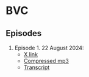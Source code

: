 # BVC

## Episodes
1) Episode 1. 22 August 2024:
   - [X link](https://x.com/W3_Society/status/1826317577812860973) 
   - [Compressed mp3](https://github.com/citizenweb3/web3-society/blob/main/BVC/episodes/recordings/BVC-episode-1-22-August-2024-rec-compressed.mp3)
   - [Transcript]()
